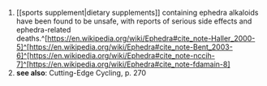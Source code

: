 1. [[sports supplement|dietary supplements]] containing ephedra alkaloids have been found to be unsafe, with reports of serious side effects and ephedra-related deaths.^[https://en.wikipedia.org/wiki/Ephedra#cite_note-Haller_2000-5]^[https://en.wikipedia.org/wiki/Ephedra#cite_note-Bent_2003-6]^[https://en.wikipedia.org/wiki/Ephedra#cite_note-nccih-7]^[https://en.wikipedia.org/wiki/Ephedra#cite_note-fdamain-8]
2. **see also**: Cutting-Edge Cycling, p. 270